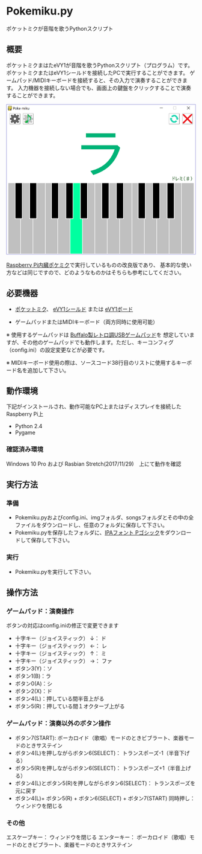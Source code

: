 Pokemiku.py
=========

ポケットミクが音階を歌うPythonスクリプト

## 概要

ポケットミクまはたeVY1が音階を歌うPythonスクリプト（プログラム）です。
ポケットミクまたはeVY1シールドを接続したPCで実行することができます。
ゲームパッド/MIDIキーボードを接続すると、その入力で演奏することができます。
入力機器を接続しない場合でも、画面上の鍵盤をクリックすることで演奏することができます。

![画面のスクリーンショット](img/PokemikuPy.png)

[Raspberry Pi内臓ポケミク](http://mashigure.blog.jp/archives/9299520.html)で実行しているものの改良版であり、
基本的な使い方などは同じですので、どのようなものかはそちらも参考にしてください。


## 必要機器

* [ポケットミク](http://www.otonanokagaku.net/nsx39/)、
[eVY1シールド](https://www.switch-science.com/catalog/1490/)
 または 
[eVY1ボード](https://www.switch-science.com/catalog/1489/)

* ゲームパッドまたはMIDIキーボード（両方同時に使用可能）

※ 使用するゲームパッドは
[Buffalo製レトロ調USBゲームパッド](http://buffalo.jp/product/input/gamepad/bsgp801/)を
想定していますが、その他のゲームパッドでも動作します。ただし、キーコンフィグ（config.ini）の設定変更などが必要です。

※ MIDIキーボード使用の際は、ソースコード38行目のリストに使用するキーボード名を追加して下さい。


## 動作環境

下記がインストールされ、動作可能なPC上またはディスプレイを接続したRaspberry Pi上

* Python 2.4
* Pygame


### 確認済み環境
Windows 10 Pro および Rasbian Stretch(2017/11/29)　上にて動作を確認


## 実行方法

### 準備
* Pokemiku.pyおよびconfig.ini、imgフォルダ、songsフォルダとその中の全ファイルをダウンロードし、任意のフォルダに保存して下さい。
* Pokemiku.pyを保存したフォルダに、[IPAフォント Pゴシック](http://forest.watch.impress.co.jp/library/software/ipafont/)をダウンロードして保存して下さい。

### 実行
* Pokemiku.pyを実行して下さい。

## 操作方法

### ゲームパッド：演奏操作
ボタンの対応はconfig.iniの修正で変更できます

* 十字キー（ジョイスティック） ↓： ド 
* 十字キー（ジョイスティック） ←： レ
* 十字キー（ジョイスティック） ↑： ミ
* 十字キー（ジョイスティック） →： ファ
* ボタン3(Y)：ソ
* ボタン1(B)：ラ
* ボタン0(A)：シ
* ボタン2(X)：ド
* ボタン4(L)：押している間半音上がる
* ボタン5(R)：押している間１オクターブ上がる


### ゲームパッド：演奏以外のボタン操作

* ボタン7(START): ボーカロイド（歌唱）モードのときビブラート、楽器モードのときサステイン
* ボタン4(L)を押しながらボタン6(SELECT)： トランスポーズ-1（半音下げる）
* ボタン5(R)を押しながらボタン6(SELECT)： トランスポーズ+1（半音上げる）
* ボタン4(L)とボタン5(R)を押しながらボタン6(SELECT)： トランスポーズを元に戻す
* ボタン4(L)+ ボタン5(R) + ボタン6(SELECT) + ボタン7(START) 同時押し： ウィンドウを閉じる


### その他

エスケープキー： ウィンドウを閉じる
エンターキー： ボーカロイド（歌唱）モードのときビブラート、楽器モードのときサステイン



